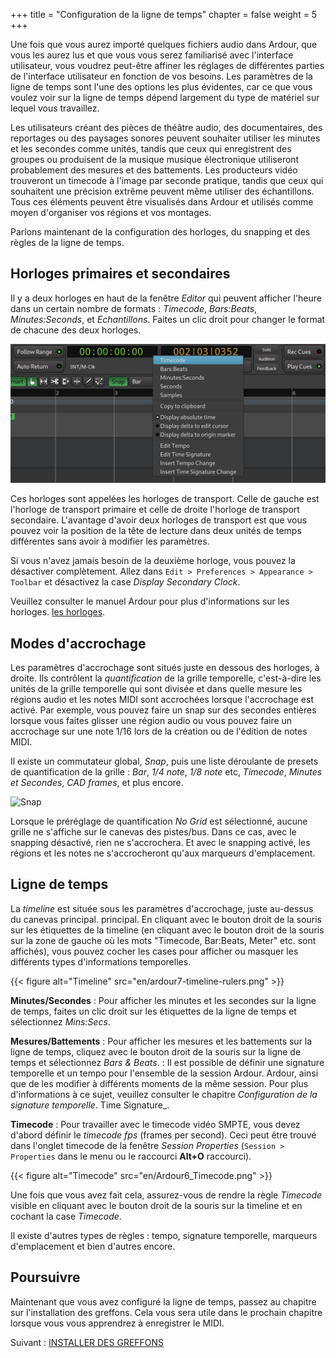 +++
title = "Configuration de la ligne de temps"
chapter = false
weight = 5
+++

Une fois que vous aurez importé quelques fichiers audio dans Ardour, que vous les aurez lus et que vous vous serez familiarisé avec l'interface utilisateur, vous voudrez peut-être affiner les réglages de différentes parties de l'interface utilisateur en fonction de vos besoins. Les paramètres de la ligne de temps sont l'une des options les plus évidentes, car ce que vous voulez voir sur la ligne de temps dépend largement du type de matériel sur lequel vous travaillez.

Les utilisateurs créant des pièces de théâtre audio, des documentaires, des reportages ou des paysages sonores peuvent souhaiter utiliser les minutes et les secondes comme unités, tandis que ceux qui enregistrent des groupes ou produisent de la musique musique électronique utiliseront probablement des mesures et des battements. Les producteurs vidéo trouveront un timecode à l'image par seconde pratique, tandis que ceux qui souhaitent une précision extrême peuvent même utiliser des échantillons. Tous ces éléments peuvent être visualisés dans Ardour et utilisés comme moyen d'organiser vos régions et vos montages.

Parlons maintenant de la configuration des horloges, du snapping et des règles de la ligne de temps.

## Horloges primaires et secondaires

Il y a deux horloges en haut de la fenêtre _Editor_ qui peuvent afficher l'heure dans un certain nombre de formats : *Timecode*, *Bars:Beats*, *Minutes:Seconds*, et *Echantillons*. Faites un clic droit pour changer le format de chacune des deux horloges.

![Unités d'horloge](en/Ardour6_Clock_Units.png?width=30vw)

Ces horloges sont appelées les horloges de transport. Celle de gauche est l'horloge de transport primaire et celle de droite l'horloge de transport secondaire. L'avantage d'avoir deux horloges de transport est que vous pouvez voir la position de la tête de lecture dans deux unités de temps différentes sans avoir à modifier les paramètres.

Si vous n'avez jamais besoin de la deuxième horloge, vous pouvez la désactiver complètement. Allez dans `Edit > Preferences > Appearance > Toolbar` et désactivez la case _Display Secondary Clock_.

Veuillez consulter le manuel Ardour pour plus d'informations sur les horloges.
[les horloges](http://manual.ardour.org/ardours-interface/using-ardour-clock-displays/).

## Modes d'accrochage

Les paramètres d'accrochage sont situés juste en dessous des horloges, à droite. Ils contrôlent la _quantification_ de la grille temporelle, c'est-à-dire les unités de la grille temporelle qui sont divisée et dans quelle mesure les régions audio et les notes MIDI sont accrochées lorsque l'accrochage est activé. Par exemple, vous pouvez faire un snap sur des secondes entières lorsque vous faites glisser une région audio ou vous pouvez faire un accrochage sur une note 1/16 lors de la création ou de l'édition de notes MIDI.

Il existe un commutateur global, _Snap_, puis une liste déroulante de presets de quantification de la grille : _Bar_, _1/4 note_, _1/8 note_ etc, _Timecode_, _Minutes et Secondes_, _CAD frames_, et plus encore.

![Snap](en/Ardour6_Snap_Options_et_Contrôles_de_blocage.png?width=20vw)

Lorsque le préréglage de quantification _No Grid_ est sélectionné, aucune grille ne s'affiche sur le canevas des pistes/bus. Dans ce cas, avec le snapping désactivé, rien ne s'accrochera. Et avec le snapping activé, les régions et les notes ne s'accrocheront qu'aux marqueurs d'emplacement.

## Ligne de temps

La _timeline_ est située sous les paramètres d'accrochage, juste au-dessus du canevas principal.
principal. En cliquant avec le bouton droit de la souris sur les étiquettes de la timeline (en cliquant avec le bouton droit de la souris sur la zone de gauche où les mots "Timecode, Bar:Beats, Meter" etc. sont affichés), vous pouvez cocher les cases pour afficher ou masquer les différents types d'informations temporelles.

{{< figure alt="Timeline" src="en/ardour7-timeline-rulers.png" >}}

**Minutes/Secondes**
: Pour afficher les minutes et les secondes sur la ligne de temps, faites un clic droit sur les étiquettes de la ligne de temps et sélectionnez _Mins:Secs_.

**Mesures/Battements**
: Pour afficher les mesures et les battements sur la ligne de temps, cliquez avec le bouton droit de la souris sur la ligne de temps et sélectionnez _Bars & Beats_.
: Il est possible de définir une signature temporelle et un tempo pour l'ensemble de la session Ardour. Ardour, ainsi que de les modifier à différents moments de la même session. Pour plus d'informations à ce sujet, veuillez consulter le chapitre _Configuration de la signature temporelle_.
Time Signature_.

**Timecode**
: Pour travailler avec le timecode vidéo SMPTE, vous devez d'abord définir le _timecode fps_ (frames per second). Ceci peut être trouvé dans l'onglet timecode de la fenêtre _Session Properties_ (`Session > Properties` dans le menu ou le raccourci **Alt+O** raccourci).

{{< figure alt="Timecode" src="en/Ardour6_Timecode.png" >}}

Une fois que vous avez fait cela, assurez-vous de rendre la règle _Timecode_ visible en cliquant avec le bouton droit de la souris sur la timeline et en cochant la case _Timecode_.

Il existe d'autres types de règles : tempo, signature temporelle, marqueurs d'emplacement et bien d'autres encore.

## Poursuivre

Maintenant que vous avez configuré la ligne de temps, passez au chapitre sur l'installation des greffons. Cela vous sera utile dans le prochain chapitre lorsque vous vous apprendrez à enregistrer le MIDI.

Suivant : [INSTALLER DES GREFFONS](../installing-plugins)
